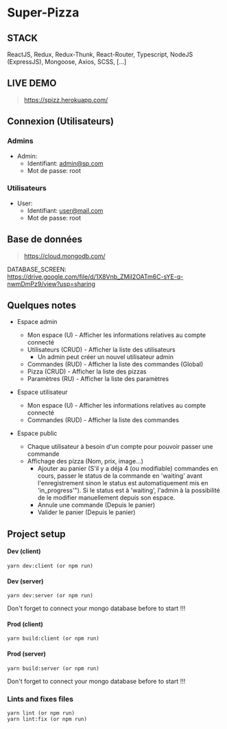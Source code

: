 # Super-Pizza

## STACK

ReactJS, Redux, Redux-Thunk, React-Router, Typescript, NodeJS (ExpressJS), Mongoose, Axios, SCSS, [...]

## LIVE DEMO

> https://spizz.herokuapp.com/

## Connexion (Utilisateurs)

### Admins
- Admin:
	- Identifiant: admin@sp.com
	- Mot de passe: root

### Utilisateurs
- User:
	- Identifiant: user@mail.com
	- Mot de passe: root

## Base de données

> https://cloud.mongodb.com/

DATABASE_SCREEN: https://drive.google.com/file/d/1X8Vnb_ZMiI2OATm6C-sYE-q-nwmDmPz9/view?usp=sharing

## Quelques notes

- Espace admin
	- Mon espace (U) - Afficher les informations relatives au compte connecté
	- Utilisateurs (CRUD) - Afficher la liste des utilisateurs
		- Un admin peut créer un nouvel utilisateur admin
	- Commandes (RUD) - Afficher la liste des commandes (Global)
	- Pizza (CRUD) - Afficher la liste des pizzas
	- Paramètres (RU) - Afficher la liste des paramètres

- Espace utilisateur
	- Mon espace (U) - Afficher les informations relatives au compte connecté
	- Commandes (RUD) - Afficher la liste des commandes

- Espace public
    - Chaque utilisateur à besoin d'un compte pour pouvoir passer une commande
    - Affichage des pizza (Nom, prix, image...)
        - Ajouter au panier (S'il y a déja 4 (ou modifiable) commandes en cours, passer le status de la commande
		en 'waiting' avant l'enregistrement sinon le status est automatiquement mis en 'in_progress'"). Si le 			status est à 'waiting', l'admin à la possibilité de le modifier manuellement depuis son espace.
        - Annule une commande (Depuis le panier)
        - Valider le panier (Depuis le panier)

## Project setup

#### Dev (client)

```
yarn dev:client (or npm run)
```

#### Dev (server)

```
yarn dev:server (or npm run)
```
Don't forget to connect your mongo database before to start !!!

#### Prod (client)

```
yarn build:client (or npm run)
```

#### Prod (server)

```
yarn build:server (or npm run)
```
Don't forget to connect your mongo database before to start !!!

### Lints and fixes files

```
yarn lint (or npm run)
yarn lint:fix (or npm run)
```
